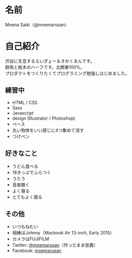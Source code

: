 # 名前
Moena Saiki（@moemarusan）

# 自己紹介
渋谷に生息するえいぎょー＆きかくまんです。  
群馬と栃木のハーフです。北関東100%。  
プロダクトをつくりたくてプログラミング勉強しはじめました。  

## 練習中
 * HTML / CSS
 * Sass
 * Javascript
 * design (Illustrator / Photoshop)
 * ベース
 * 丸い物体をいい感じに4つ集めて消す
 * つけペン

## 好きなこと
 * うどん食べる
 * 18きっぷでふらつく
 * うたう
 * 音楽聴く
 * よく寝る
 * とてもよく寝る

## その他
 * いつもねむい
 * 相棒はJohnny（Macbook Air 13-inch, Early 2015）
 * カメラはFUJIFILM
 * Twitter: [@moemarusan](https://twitter.com/moemarusan)（作ったまま放置）
 * Facebook: [moemarusan](https://www.facebook.com/moemarusan)
